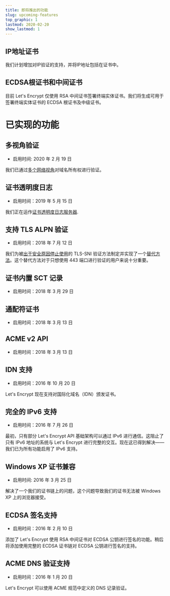 ```yaml
---
title: 即将推出的功能
slug: upcoming-features
top_graphic: 1
lastmod: 2020-02-20
show_lastmod: 1
---
```



## IP地址证书

我们计划增加对IP验证的支持，并将IP地址包括在证书中。

## ECDSA根证书和中间证书

目前 Let's Encrypt 仅使用 RSA 中间证书签署终端实体证书。我们将生成可用于签署终端实体证书的 ECDSA 根证书及中级证书。

# 已实现的功能

## 多视角验证

* 启用时间: 2020 年 2 月 19 日

我们已通过[多个网络视角](https://letsencrypt.org/2020/02/19/multi-perspective-validation.html)对域名所有权进行验证。

## 证书透明度日志

* 启用时间：2019 年 5 月 15 日

我们正在运作[证书透明度日志服务器](/docs/ct-logs).

## 支持 TLS ALPN 验证

* 启用时间：2018 年 7 月 12 日

我们为被[出于安全原因停止使用](https://community.letsencrypt.org/t/important-what-you-need-to-know-about-tls-sni-validation-issues/50811)的 TLS-SNI 验证方法制定并实现了一个[替代方法](https://tools.ietf.org/html/rfc8737)。这个替代方法对于只想使用 443 端口进行验证的用户来说十分重要。

## 证书内置 SCT 记录

* 启用时间：2018 年 3 月 29 日

## 通配符证书

* 启用时间：2018 年 3 月 13 日

## ACME v2 API

* 启用时间：2018 年 3 月 13 日

## IDN 支持

* 启用时间：2016 年 10 月 20 日

Let's Encrypt 现在支持对国际化域名（IDN）颁发证书。

## 完全的 IPv6 支持

* 启用时间：2016 年 7 月 26 日

最初，只有部分 Let's Encrypt API 基础架构可以通过 IPv6 进行通信。这阻止了只有 IPv6 地址的系统与 Let's Encrypt 进行完整的交互。现在这已得到解决——我们已为所有功能启用了 IPv6 支持。

## Windows XP 证书兼容

* 启用时间: 2016 年 3 月 25 日

解决了一个我们的证书链上的问题，这个问题导致我们的证书无法被 Windows XP 上的浏览器接受。

## ECDSA 签名支持

* 启用时间：2016 年 2 月 10 日

添加了 Let's Encrypt 使用 RSA 中间证书对 ECDSA 公钥进行签名的功能。稍后将添加使用完整的 ECDSA 证书链对 ECDSA 公钥进行签名的支持。

## ACME DNS 验证支持

* 启用时间：2016 年 1 月 20 日

Let's Encrypt 可以使用 ACME 规范中定义的 DNS 记录验证。


